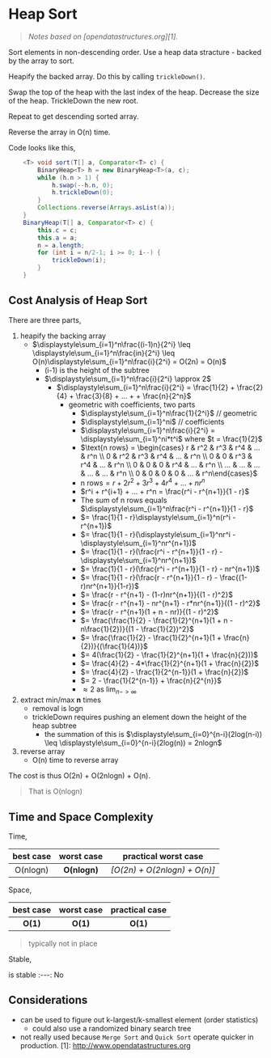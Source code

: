 # Heap Sort
> _Notes based on [opendatastructures.org][1]._ <br>

Sort elements in non-descending order.
Use a heap data stracture - backed by the array to sort.

Heapify the backed array. Do this by calling `trickleDown()`.

Swap the top of the heap with the last index of the heap. Decrease the size of the heap. TrickleDown the new root.

Repeat to get descending sorted array.

Reverse the array in O(n) time.

Code looks like this,
```java
    <T> void sort(T[] a, Comparator<T> c) {
        BinaryHeap<T> h = new BinaryHeap<T>(a, c);
        while (h.n > 1) {
            h.swap(--h.n, 0);
            h.trickleDown(0);
        }
        Collections.reverse(Arrays.asList(a));
    }
    BinaryHeap(T[] a, Comparator<T> c) {
        this.c = c;
        this.a = a;
        n = a.length;
        for (int i = n/2-1; i >= 0; i--) {
            trickleDown(i);
        }
    }
```

## Cost Analysis of Heap Sort

There are three parts,
1. heapify the backing array
    - $`\displaystyle\sum_{i=1}^n\frac{(i-1)n}{2^i} \leq \displaystyle\sum_{i=1}^n\frac{in}{2^i} \leq O(n)\displaystyle\sum_{i=1}^n\frac{i}{2^i} = O(2n) = O(n)`$
        - (i-1) is the height of the subtree
        - $`\displaystyle\sum_{i=1}^n\frac{i}{2^i} \approx 2`$
            - $`\displaystyle\sum_{i=1}^n\frac{i}{2^i} = \frac{1}{2} + \frac{2}{4} + \frac{3}{8} + ... +  + \frac{n}{2^n}`$
                - geometric with coefficients, two parts
                    - $`\displaystyle\sum_{i=1}^n\frac{1}{2^i}`$ // geometric
                    - $`\displaystyle\sum_{i=1}^ni`$ // coefficients
                    - $`\displaystyle\sum_{i=1}^n\frac{i}{2^i} = \displaystyle\sum_{i=1}^ni*t^i`$ where $`t = \frac{1}{2}`$
                    - $`\text{n rows} = \begin{cases} r & r^2 & r^3 & r^4 & ... & r^n  \\ 0 & r^2 & r^3 & r^4 & ... & r^n \\ 0 & 0 & r^3 & r^4 & ... & r^n \\ 0 & 0 & 0 & r^4 & ... & r^n \\ ... & ... & ... & ... & ... & r^n \\ 0 & 0 & 0 & 0 & ... & r^n\end{cases}`$
                    - $`\text{n rows} = r + 2r^2 + 3r^3 + 4r^4 + ... + nr^n`$
                    - $`r^i + r^{i+1} + ... + r^n = \frac{r^i - r^{n+1}}{1 - r}`$
                    - The sum of n rows equals $`\displaystyle\sum_{i=1}^n\frac{r^i - r^{n+1}}{1 - r}`$
                    - $`= \frac{1}{1 - r}\displaystyle\sum_{i=1}^n(r^i - r^{n+1})`$
                    - $`= \frac{1}{1 - r}(\displaystyle\sum_{i=1}^nr^i - \displaystyle\sum_{i=1}^nr^{n+1})`$
                    - $`= \frac{1}{1 - r}(\frac{r^i - r^{n+1}}{1 - r} - \displaystyle\sum_{i=1}^nr^{n+1})`$
                    - $`= \frac{1}{1 - r}(\frac{r^i - r^{n+1}}{1 - r} - nr^{n+1})`$
                    - $`= \frac{1}{1 - r}(\frac{r - r^{n+1}}{1 - r} - \frac{(1-r)nr^{n+1}}{1-r})`$
                    - $`= \frac{r - r^{n+1} - (1-r)nr^{n+1}}{(1 - r)^2}`$
                    - $`= \frac{r - r^{n+1} - nr^{n+1} - r*nr^{n+1}}{(1 - r)^2}`$
                    - $`= \frac{r - r^{n+1}(1 + n - nr)}{(1 - r)^2}`$
                    - $`= \frac{\frac{1}{2} - \frac{1}{2}^{n+1}(1 + n - n\frac{1}{2})}{(1 - \frac{1}{2})^2}`$
                    - $`= \frac{\frac{1}{2} - \frac{1}{2}^{n+1}(1 + \frac{n}{2})}{(\frac{1}{4})}`$
                    - $`= 4(\frac{1}{2} - \frac{1}{2}^{n+1}(1 + \frac{n}{2}))`$
                    - $`= \frac{4}{2} - 4*\frac{1}{2}^{n+1}(1 + \frac{n}{2})`$
                    - $`= \frac{4}{2} - \frac{1}{2^{n-1}}(1 + \frac{n}{2})`$
                    - $`= 2 - \frac{1}{2^{n-1}} + \frac{n}{2^{n}}`$
                    - $`\approx 2`$ as $`\lim_{n -> \infty}`$ 
2. extract min/max __n__ times
    - removal is logn
    - trickleDown requires pushing an element down the height of the heap subtree
        - the summation of this is $`\displaystyle\sum_{i=0}^{n-i}(2log(n-i)) \leq \displaystyle\sum_{i=0}^{n-i}(2log(n)) = 2nlogn`$
3. reverse array
    - O(n) time to reverse array

The cost is thus O(2n) + O(2nlogn) + O(n).
> That is O(nlogn)

## Time and Space Complexity
Time,

best case | worst case | practical worst case
:---: | :---: | :---:
O(nlogn) | __O(nlogn)__ | _[O(2n) + O(2nlogn) + O(n)]_

Space,

best case | worst case | practical case
:---: | :---: | :---:
__O(1)__ | __O(1)__ | __O(1)__
> typically not in place

Stable,

is stable
:---:
No

## Considerations
- can be used to figure out k-largest/k-smallest element (order statistics)
    - could also use a randomized binary search tree
- not really used because `Merge Sort` and `Quick Sort` operate quicker in production.
[1]: http://www.opendatastructures.org
